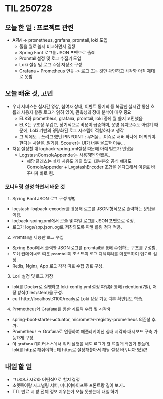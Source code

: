 # TIL 250728

## 오늘 한 일 : 프로젝트 관련
- APM -> prometheus, grafana, promtail, loki 도입
    - 툴을 뭘로 쓸지 비교하면서 결정
    - Spring Boot 로그를 JSON 포맷으로 출력
    - Promtail 설정 및 로그 수집기 도입
    - Loki 설정 및 로그 수집 저장소 구성
    - Grafana + Prometheus 연동 -> 로그 뜨는 것만 확인하고 시각화 아직 제대로 못함

## 오늘 배운 것, 고민
- 우리 서비스는 실시간 영상, 참여자 상태, 이벤트 동기화 등 복잡한 실시간 통신 흐름과 사용자 활동 로그가 얽혀 있어, 관측성과 장애 분석이 매우 중요
    - ELK와 prometheus, grafana, promtail, loki 중에 뭘 쓸지 고민했음
    - ELK는 구조상 무겁고, 장기적으로 비용이 급증하며, 운영 유지보수도 어렵기 때문에, Loki 기반의 경량화된 로그 시스템이 적합하다고 생각
    - 그 외에도... 쓰려고 했던 PINPOINT : 무거움....이슈로 서버 하나에 더 띄워야한다는 사실을..알게됨,  Scouter는 UI가 너무 올드한 이슈...
- 처음 설정할 때 logback-spring.xml설정 때문에 아예 빌드가 안됐음
    - LogstashConsoleAppender는 사용하면 안됐음..
        - 해당 클래스는 실제 사용도 거의 없고, 대부분의 공식 예제도 ConsoleAppender + LogstashEncoder 조합을 쓴다고해서 이걸로 바꾸니까 바로 됨.

### 모니터링 설정 하면서 배운 것
1. Spring Boot JSON 로그 구성 방법
- logstash-logback-encoder를 활용해 로그를 JSON 형식으로 출력하는 방법을 익힘.
- logback-spring.xml에서 콘솔 및 파일 로그를 JSON 포맷으로 설정.
- 로그가 logs/app.json.log로 저장되도록 파일 롤링 정책 적용.

2. Promtail을 이용한 로그 수집
- Spring Boot에서 출력한 JSON 로그를 promtail을 통해 수집하는 구조를 구성함.
- 도커 컨테이너로 띄운 promtail이 호스트의 로그 디렉터리를 마운트하여 읽도록 설정.
- Redis, Nginx, App 로그 각각 따로 수집 경로 구성.

3. Loki 설정 및 로그 저장
- loki를 Docker로 실행하고 loki-config.yml 설정 파일을 통해 retention(7일), 저장 방식(filesystem)을 구성.
- curl http://localhost:3100/ready로 Loki 정상 기동 여부 확인법도 학습.

4. Prometheus와 Grafana를 통한 메트릭 수집 및 시각화
- spring-boot-starter-actuator, micrometer-registry-prometheus 의존성 추가.
- Prometheus → Grafana로 연동하여 애플리케이션 상태 시각화 대시보드 구축 가능하게 구성.
- 아 grafana 데이터소스에서 쿼리 설정을 해도 로그가 안 뜨길래 왜인가 봤는데, loki를 http로 해줘야하는데 https로 설정해놓아서 해당 설정 바꾸니까 떴음!!

## 내일 할 일
- 그라파나 시각화 어떤식으로 할지 결정
- 소켓쪽이랑 시그널링 서버, 미디어파이프쪽 프론트랑 같이 보기..
- TTL 만료 시 방 전체 정보 지우는거 오늘 못했는데 내일 하기